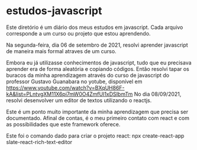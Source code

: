 # estudos-javascript

Este diretório é um diário dos meus estudos em javascript. Cada arquivo corresponde a um curso ou projeto que estou aprendendo. 

Na segunda-feira, dia 06 de setembro de 2021, resolvi aprender javascript de maneira mais formal atraves de um curso. 

Embora eu já utilizasse conhecimentos de javascript, tudo que eu precisava aprender era de forma aleatória e copiando códigos. Então resolvi tapar os buracos da minha aprendizagem através do curso de javascript do professor Gustavo Guanabara no yotube, disponível em https://www.youtube.com/watch?v=BXqUH86F-kA&list=PLntvgXM11X6pi7mW0O4ZmfUI1xDSIbmTm
No dia 08/09/2021, resolvi desenvolver um editor de textos utilizando o reactjs. 

Este é um ponto muito importante da minha aprendizagem que precisa ser documentado. Afinal de contas, é o meu primeiro contato com react e com as possibilidades que este framework oferece. 

Este foi o comando dado para criar o projeto react: 
npx create-react-app slate-react-rich-text-editor
